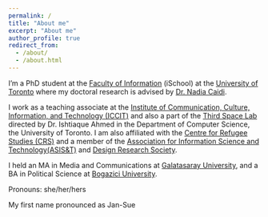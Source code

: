 ```yaml
---
permalink: /
title: "About me"
excerpt: "About me"
author_profile: true
redirect_from: 
  - /about/
  - /about.html
---
```


I’m a PhD student at the [Faculty of Information](https://ischool.utoronto.ca/) (iSchool) at the [University of Toronto](https://www.utoronto.ca) where my doctoral research is advised by [Dr. Nadia Caidi](https://caidi.ischool.utoronto.ca).

I work as a teaching associate at the [Institute of Communication, Culture, Information, and Technology (ICCIT)](https://www.utm.utoronto.ca/iccit/institute-communication-culture-information-and-technology) and also a part of the [Third Space Lab](https://thirdspace.toronto.edu/) directed by Dr. Ishtiaque Ahmed in the Department of Computer Science, the University of Toronto. I am also affiliated with the [Centre for Refugee Studies (CRS)](https://crs.info.yorku.ca) and a member of the [Association for Information Science and Technology(ASIS&T)](https://www.asist.org) and [Design Research Society](https://www.designresearchsociety.org/cpages/home).

I held an MA in Media and Communications at [Galatasaray University](https://www.gsu.edu.tr/fr/), and a BA in Political Science at [Bogazici University](http://www.boun.edu.tr/en-US).

Pronouns: she/her/hers

My first name pronounced as Jan-Sue




